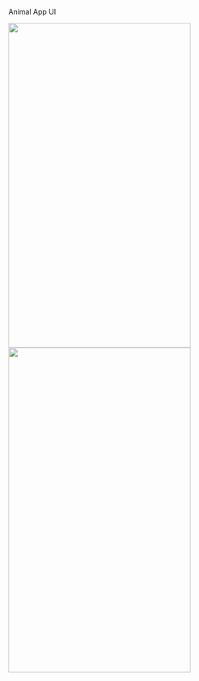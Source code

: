 Animal App UI

<img src="https://user-images.githubusercontent.com/88751768/180049980-cdd03080-663a-4c70-9ff7-a74443507e8d.png" width="360" height="640">
<img src="https://user-images.githubusercontent.com/88751768/180050082-b502b14a-3e8a-4e42-8d58-16e07f7757bc.png" width="360" height="640">
